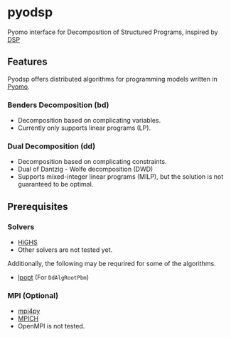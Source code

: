 # pyodsp
Pyomo interface for Decomposition of Structured Programs, inspired by [DSP](https://github.com/Argonne-National-Laboratory/DSP)

## Features
Pyodsp offers distributed algorithms for programming models written in [Pyomo](https://www.pyomo.org/).

### Benders Decomposition (bd)
- Decomposition based on complicating variables.
- Currently only supports linear programs (LP).
### Dual Decomposition (dd)
- Decomposition based on complicating constraints.
- Dual of Dantzig - Wolfe decomposition (DWD)
- Supports mixed-integer linear programs (MILP), but the solution is not guaranteed to be optimal.

## Prerequisites
### Solvers
- [HiGHS](https://highs.dev/)
- Other solvers are not tested yet.

Additionally, the following may be requrired for some of the algorithms.
- [Ipopt](https://github.com/coin-or/Ipopt) (For `DdAlgRootPbm`)

### MPI (Optional)
- [mpi4py](https://mpi4py.readthedocs.io/en/stable/)
- [MPICH](https://www.mpich.org/)
- OpenMPI is not tested.
